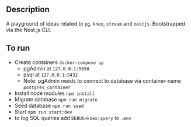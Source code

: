 ## Description

A playground of ideas related to `pg`, `knex`, `stream` and `nestjs`. Bootstrapped via the Nest.js CLI.

## To run

- Create containers `docker-compose up` 
  - pgAdmin at `127.0.0.1:5050`
  - psql at `127.0.0.1:5432`
  - Note: pgAdmin needs to connect to database via container-name `postgres_container`
- Install node modules `npm install`
- Migrate database `npm run migrate`
- Seed database `npm run seed`
- Start `npm run start:dev`
- to log SQL queries add `DEBUG=knex:query` to `.env`
